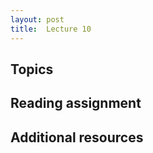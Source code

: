 ```yaml
---
layout: post
title:  Lecture 10
---
```


## Topics


## Reading assignment


## Additional resources



